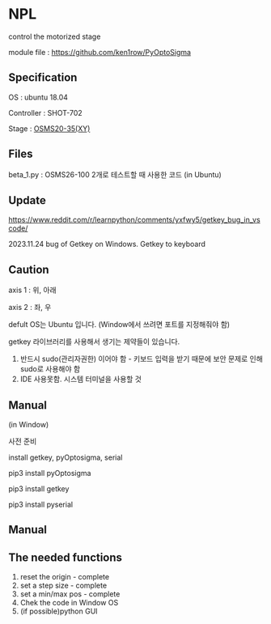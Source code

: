 # NPL 
  control the motorized stage
  
  module file : <https://github.com/ken1row/PyOptoSigma>

  ## Specification
  OS : ubuntu 18.04

  Controller : SHOT-702
  
  Stage : [OSMS20-35(XY)](https://sihyunkorea.cafe24.com/product/osms20-35xy-m6-osms20-xy-%EC%8A%A4%ED%85%8C%EC%9D%B4%EC%A7%80/916/category/427/display/1/)

  ## Files
  beta_1.py : OSMS26-100 2개로 테스트할 때 사용한 코드 (in Ubuntu)

  ## Update
  https://www.reddit.com/r/learnpython/comments/yxfwy5/getkey_bug_in_vscode/
  
  2023.11.24 bug of Getkey on Windows. Getkey to keyboard

  ## Caution
  axis 1 : 위, 아래
  
  axis 2 : 좌, 우
  
  defult OS는 Ubuntu 입니다. (Window에서 쓰려면 포트를 지정해줘야 함)
  
  getkey 라이브러리를 사용해서 생기는 제약들이 있습니다.
  1. 반드시 sudo(관리자권한) 이어야 함 - 키보드 입력을 받기 때문에 보안 문제로 인해 sudo로 사용해야 함
  2. IDE 사용못함. 시스템 터미널을 사용할 것
  ## Manual
  (in Window)
  
  사전 준비

  install getkey, pyOptosigma, serial
  
  pip3 install pyOptosigma

  pip3 install getkey

  pip3 install pyserial
  
  ## Manual
  ## The needed functions
  1. reset the origin - complete
  2. set a step size - complete
  3. set a min/max pos - complete
  4. Chek the code in Window OS
  5. (if possible)python GUI
